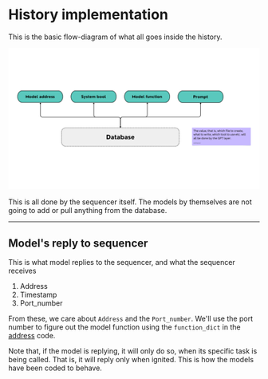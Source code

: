 # History implementation

This is the basic flow-diagram of what all goes inside the history.

![Database](./images/Database.png)

This is all done by the sequencer itself. The models by themselves are not going to add or pull anything from the database.

---

## Model's reply to sequencer

This is what model replies to the sequencer, and what the sequencer receives

1. Address
2. Timestamp
3. Port_number

From these, we care about `Address` and the `Port_number`. We'll use the port number to figure out the model function using the `function_dict` in the [address](./address.py) code. 

Note that, if the model is replying, it will only do so, when its specific task is being called. That is, it will reply only when ignited. This is how the models have been coded to behave. 